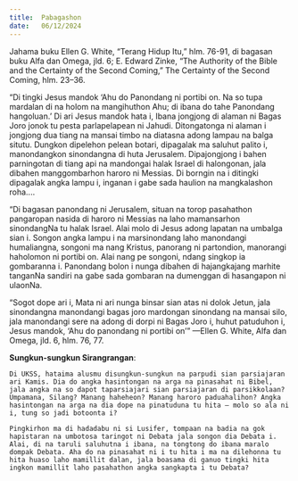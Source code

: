 ```yaml
---
title:  Pabagashon
date:   06/12/2024
---
```


Jahama buku Ellen G. White, “Terang Hidup Itu,” hlm. 76-91, di bagasan buku Alfa dan Omega, jld. 6; E. Edward Zinke, “The Authority of the Bible and the Certainty of the Second Coming,” The Certainty of the Second Coming, hlm. 23–36.

“Di tingki Jesus mandok ‘Ahu do Panondang ni portibi on. Na so tupa mardalan di na holom na mangihuthon Ahu; di ibana do tahe Panondang hangoluan.’ Di ari Jesus mandok hata i, Ibana jongjong di alaman ni Bagas Joro jonok tu pesta parlapelapean ni Jahudi. Ditongatonga ni alaman i jongjong dua tiang na mansai timbo na diatasna adong lampau na balga situtu. Dungkon dipelehon pelean botari, dipagalak ma saluhut palito i, manondangkon sinondangna di huta Jerusalem. Dipajongjong i bahen parningotan di tiang api na mandongai halak Israel di halongonan, jala dibahen manggombarhon haroro ni Messias. Di borngin na i ditingki dipagalak angka lampu i, inganan i gabe sada haulion na mangkalashon roha....

“Di bagasan panondang ni Jerusalem, situan na torop pasahathon pangaropan nasida di haroro ni Messias na laho mamansarhon sinondangNa tu halak Israel. Alai molo di Jesus adong lapatan na umbalga sian i. Songon angka lampu i na marsinondang laho manondangi humaliangna, songoni ma nang Kristus, panorang ni partondion, manorangi haholomon ni portibi on. Alai nang pe songoni, ndang singkop ia gombaranna i. Panondang bolon i nunga dibahen di hajangkajang marhite tanganNa sandiri na gabe sada gombaran na dumenggan di hasangapon ni ulaonNa.

“Sogot dope ari i, Mata ni ari nunga binsar sian atas ni dolok Jetun, jala sinondangna manondangi bagas joro mardongan sinondang na mansai silo, jala manondangi sere na adong di dorpi ni Bagas Joro i, huhut patuduhon i, Jesus mandok, ‘Ahu do panondang ni portibi on’” —Ellen G. White, Alfa dan Omega, jld. 6, hlm. 76, 77.

**Sungkun-sungkun Sirangrangan**:

`Di UKSS, hataima alusmu disungkun-sungkun na parpudi sian parsiajaran ari Kamis. Dia do angka hasintongan na arga na pinasahat ni Bibel, jala angka na so dapot taparsiajari sian parsiajaran di parsikkolaan? Umpamana, Silang? Manang haheheon? Manang haroro paduahalihon? Angka hasintongan na arga na dia dope na pinatuduna tu hita – molo so ala ni i, tung so jadi botoonta i?`

`Pingkirhon ma di hadadabu ni si Lusifer, tompaan na badia na gok hapistaran na umbotosa taringot ni Debata jala songon dia Debata i. Alai, di na taruli saluhutna i ibana, na tongtong do ibana maralo dompak Debata. Aha do na pinasahat ni i tu hita i ma na dilehonna tu hita huaso laho mamillit dalan, jala boasama di ganuo tingki hita ingkon mamillit laho pasahathon angka sangkapta i tu Debata?`